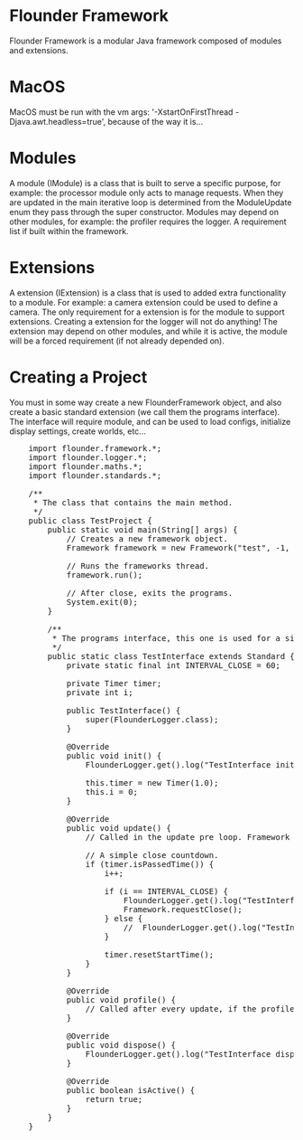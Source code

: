 # Flounder Framework
Flounder Framework is a modular Java framework composed of modules and extensions.

# MacOS
MacOS must be run with the vm args: '-XstartOnFirstThread -Djava.awt.headless=true', because of the way it is...

# Modules
A module (IModule) is a class that is built to serve a specific purpose, for example: the processor module only acts to manage requests.
When they are updated in the main iterative loop is determined from the ModuleUpdate enum they pass through the super constructor.
Modules may depend on other modules, for example: the profiler requires the logger. A requirement list if built within the framework.

# Extensions
A extension (IExtension) is a class that is used to added extra functionality to a module. For example: a camera extension could be used to define a camera.
The only requirement for a extension is for the module to support extensions. Creating a extension for the logger will not do anything!
The extension may depend on other modules, and while it is active, the module will be a forced requirement (if not already depended on).

# Creating a Project
You must in some way create a new FlounderFramework object, and also create a basic standard extension (we call them the programs interface).
The interface will require module, and can be used to load configs, initialize display settings, create worlds, etc...

<pre>
    import flounder.framework.*;
    import flounder.logger.*;
    import flounder.maths.*;
    import flounder.standards.*;

    /**
     * The class that contains the main method.
     */
    public class TestProject {
        public static void main(String[] args) {
            // Creates a new framework object.
            Framework framework = new Framework("test", -1, new TestInterface());

            // Runs the frameworks thread.
            framework.run();

            // After close, exits the programs.
            System.exit(0);
        }

        /**
         * The programs interface, this one is used for a simple close countdown.
         */
        public static class TestInterface extends Standard {
            private static final int INTERVAL_CLOSE = 60;

            private Timer timer;
            private int i;

            public TestInterface() {
                super(FlounderLogger.class);
            }

            @Override
            public void init() {
                FlounderLogger.get().log("TestInterface initialized!");

                this.timer = new Timer(1.0);
                this.i = 0;
            }

            @Override
            public void update() {
                // Called in the update pre loop. Framework update order: Always, /Pre/, Post, Render.

                // A simple close countdown.
                if (timer.isPassedTime()) {
                    i++;

                    if (i == INTERVAL_CLOSE) {
                        FlounderLogger.get().log("TestInterface requesting close!");
                        Framework.requestClose();
                    } else {
                        //	FlounderLogger.get().log("TestInterface closing after: " + (INTERVAL_CLOSE - i) + " seconds!");
                    }

                    timer.resetStartTime();
                }
            }

            @Override
            public void profile() {
                // Called after every update, if the profiler is open.
            }

            @Override
            public void dispose() {
                FlounderLogger.get().log("TestInterface disposed!");
            }

            @Override
            public boolean isActive() {
                return true;
            }
        }
    }
</pre>